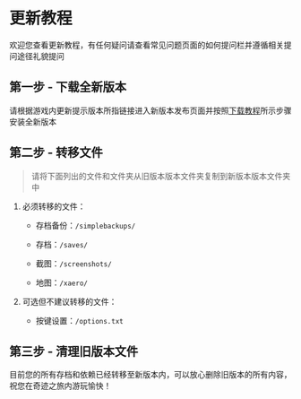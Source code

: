 # 更新教程

欢迎您查看更新教程，有任何疑问请查看常见问题页面的如何提问栏并遵循相关提问途径礼貌提问

## 第一步 - 下载全新版本

请根据游戏内更新提示版本所指链接进入新版本发布页面并按照[下载教程](./install)所示步骤安装全新版本

## 第二步 - 转移文件

> 请将下面列出的文件和文件夹从旧版本版本文件夹复制到新版本版本文件夹中

1. 必须转移的文件：

   - 存档备份：`/simplebackups/`

   - 存档：`/saves/`

   - 截图：`/screenshots/`

   - 地图：`/xaero/`

2. 可选但不建议转移的文件：

   - 按键设置：`/options.txt`

## 第三步 - 清理旧版本文件

目前您的所有存档和依赖已经转移至新版本内，可以放心删除旧版本的所有内容，祝您在奇迹之旅内游玩愉快！